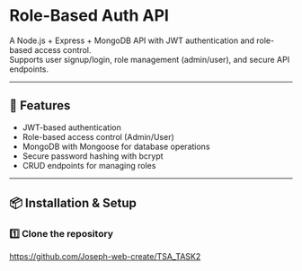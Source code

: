 # Role-Based Auth API

A Node.js + Express + MongoDB API with JWT authentication and role-based access control.  
Supports user signup/login, role management (admin/user), and secure API endpoints.

---

## 📌 Features
- JWT-based authentication
- Role-based access control (Admin/User)
- MongoDB with Mongoose for database operations
- Secure password hashing with bcrypt
- CRUD endpoints for managing roles

---

## 📦 Installation & Setup

### 1️⃣ Clone the repository

https://github.com/Joseph-web-create/TSA_TASK2

